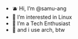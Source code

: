 - 🫐 Hi, I’m @samu-ang
- 📘 I’m interested in Linux
- 🔷 I’m a Tech Enthusiast
- 💙 and i use arch, btw

